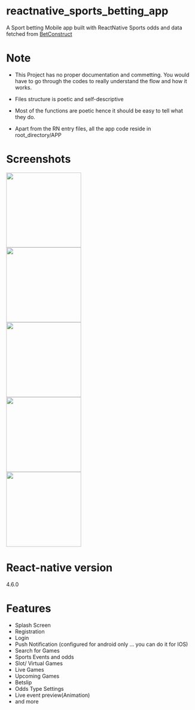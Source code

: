 # reactnative_sports_betting_app
A Sport betting Mobile app built with ReactNative
Sports odds and data fetched from <a href="https://www.betconstruct.com/products/sportsbook">BetConstruct</a>

# Note
* This Project has no proper documentation and commetting. 
You would have to go through the codes to really understand the flow and how it works.
* Files structure is poetic and self-descriptive
* Most of the functions are poetic hence it should be easy to tell what they do.

* Apart from the RN entry files, all the app code reside in root_directory/APP
# Screenshots
<p>
<img src="https://github.com/addtek/reactnative_sports_betting_app/blob/master/APP/images/home.jpg" width="200px" style="display:block;"/>
 <img src="https://github.com/addtek/reactnative_sports_betting_app/blob/master/APP/images/oddschange.jpg" width="200px" style="display:block;"/>
 <img src="https://github.com/addtek/reactnative_sports_betting_app/blob/master/APP/images/livematch.jpg" width="200px" style="display:block;"/>
 <img src="https://github.com/addtek/reactnative_sports_betting_app/blob/master/APP/images/prematch.jpg" width="200px" style="display:block;"/>
 <img src="https://github.com/addtek/reactnative_sports_betting_app/blob/master/APP/images/betslip.jpg" width="200px" style="display:block;"/>
 </p>

# React-native version
 4.6.0

# Features
- Splash Screen 
- Registration
- Login 
- Push Notification (configured for android only ... you can do it for IOS)
- Search for Games
- Sports Events and odds
- Slot/ Virtual Games
- Live Games
- Upcoming Games
- Betslip
- Odds Type Settings
- Live event preview(Animation)
- and more


